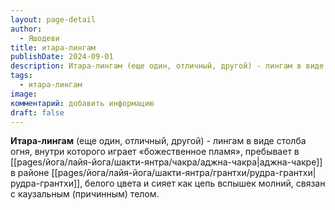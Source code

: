 ```yaml
---
layout: page-detail
author:
  - Яшодеви
title: итара-лингам
publishDate: 2024-09-01
description: Итара-лингам (еще один, отличный, другой) - лингам в виде столба огня, внутри которого играет «божественное пламя», пребывает в аджна-чакре в районе рудра-грантхи, белого цвета и сияет как цепь вспышек молний, связан с каузальным (причинным) телом.
tags:
  - итара-лингам
image: 
комментарий: добавить информацию
draft: false
---
```

**Итара-лингам** (еще один, отличный, другой) - лингам в виде столба огня, внутри которого играет «божественное пламя», пребывает в [[pages/йога/лайя-йога/шакти-янтра/чакра/аджна-чакра|аджна-чакре]] в районе [[pages/йога/лайя-йога/шакти-янтра/грантхи/рудра-грантхи|рудра-грантхи]], белого цвета и сияет как цепь вспышек молний, связан с каузальным (причинным) телом.

